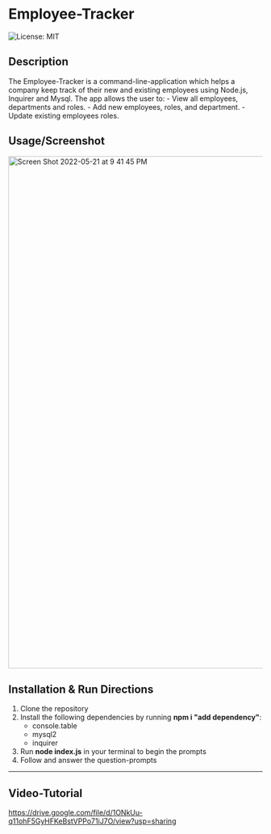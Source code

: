 # Employee-Tracker
![License: MIT](https://img.shields.io/badge/License-MIT-yellow.svg)

## Description
The Employee-Tracker is a command-line-application which helps a company keep track of their new and existing employees using Node.js, Inquirer and Mysql.
The app allows the user to: 
    - View all employees, departments and roles.
    - Add new employees, roles, and department.
    - Update existing employees roles.

## Usage/Screenshot

<img width="1015" alt="Screen Shot 2022-05-21 at 9 41 45 PM" src="https://user-images.githubusercontent.com/93743349/169675129-e70ec432-aeed-46f5-a6e3-de04613d24e3.png">

## Installation & Run Directions
1. Clone the repository
2. Install the following dependencies by running **npm i "add dependency"**:
    - console.table
    - mysql2
    - inquirer
3. Run **node index.js** in your terminal to begin the prompts
4. Follow and answer the question-prompts
--- 
## Video-Tutorial

https://drive.google.com/file/d/1ONkUu-q11ohF5GyHFKeBstVPPo71iJ7O/view?usp=sharing 
